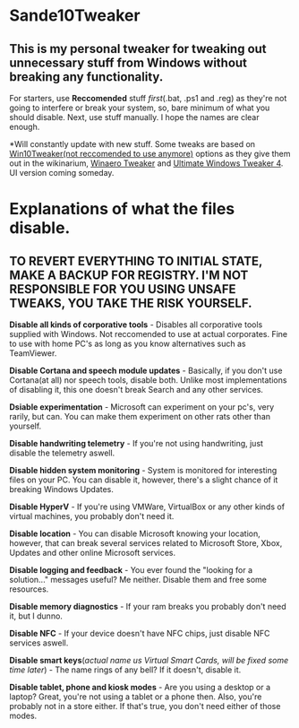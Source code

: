 # Sande10Tweaker
## This is my personal tweaker for tweaking out unnecessary stuff from Windows without breaking any functionality.

For starters, use **Reccomended** stuff _first_(.bat, .ps1 and .reg) as they're not going to interfere or break your system, so, bare minimum of what you should disable. Next, use stuff manually. I hope the names are clear enough.

*Will constantly update with new stuff. Some tweaks are based on [Win10Tweaker(not reccomended to use anymore)](https://win10tweaker.ru/) options as they give them out in the wikinarium, [Winaero Tweaker](https://winaero.com/winaero-tweaker/) and [Ultimate Windows Tweaker 4](https://www.thewindowsclub.com/ultimate-windows-tweaker-4-windows-10). UI version coming someday.

# Explanations of what the files disable.
## **TO REVERT EVERYTHING TO INITIAL STATE, MAKE A BACKUP FOR REGISTRY. I'M NOT RESPONSIBLE FOR YOU USING UNSAFE TWEAKS, YOU TAKE THE RISK YOURSELF.**

**Disable all kinds of corporative tools** - Disables all corporative tools supplied with Windows. Not reccomended to use at actual corporates. Fine to use with home PC's as long as you know alternatives such as TeamViewer.

**Disable Cortana and speech module updates** - Basically, if you don't use Cortana(at all) nor speech tools, disable both. Unlike most implementations of disabling it, this one doesn't break Search and any other services.

**Dsiable experimentation** - Microsoft can experiment on your pc's, very rarily, but can. You can make them experiment on other rats other than yourself.

**Disable handwriting telemetry** - If you're not using handwriting, just disable the telemetry aswell.

**Disable hidden system monitoring** - System is monitored for interesting files on your PC. You can disable it, however, there's a slight chance of it breaking Windows Updates.

**Disable HyperV** - If you're using VMWare, VirtualBox or any other kinds of virtual machines, you probably don't need it.

**Disable location** - You can disable Microsoft knowing your location, however, that can break several services related to Microsoft Store, Xbox, Updates and other online Microsoft services.

**Disable logging and feedback** - You ever found the "looking for a solution..." messages useful? Me neither. Disable them and free some resources.

**Disable memory diagnostics** - If your ram breaks you probably don't need it, but I dunno.

**Disable NFC** - If your device doesn't have NFC chips, just disable NFC services aswell.

**Disable smart keys**(*actual name us Virtual Smart Cards, will be fixed some time later*) - The name rings of any bell? If it doesn't, disable it.

**Disable tablet, phone and kiosk modes** - Are you using a desktop or a laptop? Great, you're not using a tablet or a phone then. Also, you're probably not in a store either. If that's true, you don't need either of those modes.

